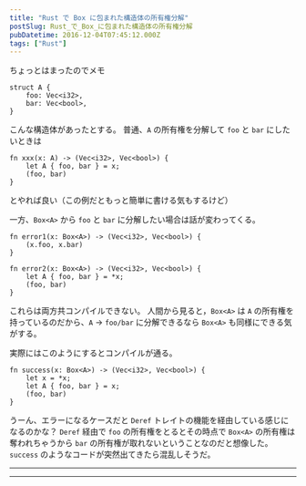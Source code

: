 ```yaml
---
title: "Rust で Box に包まれた構造体の所有権分解"
postSlug: Rust_で_Box_に包まれた構造体の所有権分解
pubDatetime: 2016-12-04T07:45:12.000Z
tags: ["Rust"]
---
```


ちょっとはまったのでメモ

```
struct A {
    foo: Vec<i32>,
    bar: Vec<bool>,
}

```

こんな構造体があったとする。
普通、`A` の所有権を分解して `foo` と `bar` にしたいときは

```
fn xxx(x: A) -> (Vec<i32>, Vec<bool>) {
    let A { foo, bar } = x;
    (foo, bar)
}

```

とやれば良い（この例だともっと簡単に書ける気もするけど）

一方、`Box<A>` から `foo` と `bar` に分解したい場合は話が変わってくる。

```
fn error1(x: Box<A>) -> (Vec<i32>, Vec<bool>) {
    (x.foo, x.bar)
}

fn error2(x: Box<A>) -> (Vec<i32>, Vec<bool>) {
    let A { foo, bar } = *x;
    (foo, bar)
}
```

これらは両方共コンパイルできない。
人間から見ると，`Box<A>` は `A` の所有権を持っているのだから、`A` -> `foo/bar` に分解できるなら `Box<A>` も同様にできる気がする。

実際にはこのようにするとコンパイルが通る。

```
fn success(x: Box<A>) -> (Vec<i32>, Vec<bool>) {
    let x = *x;
    let A { foo, bar } = x;
    (foo, bar)
}
```

うーん、エラーになるケースだと `Deref` トレイトの機能を経由している感じになるのかな？
`Deref` 経由で `foo` の所有権をとるとその時点で `Box<A>` の所有権は奪われちゃうから `bar` の所有権が取れないということなのだと想像した。
`success` のようなコードが突然出てきたら混乱しそうだ。

---

---
